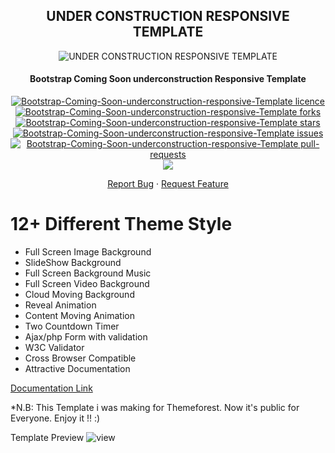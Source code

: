 <h2 align="center"> UNDER CONSTRUCTION RESPONSIVE TEMPLATE </h2>

<p align="center">
<img src="https://github.com/ruhulmus/Bootstrap-Coming-Soon-underconstruction-responsive-Template/blob/main/preview.png" alt="UNDER CONSTRUCTION RESPONSIVE TEMPLATE"/>
<p/>
<h4 align="center">Bootstrap Coming Soon underconstruction Responsive Template</h4>
<p align="center">
<a href="https://github.com/ruhulmus/Bootstrap-Coming-Soon-underconstruction-responsive-Template/blob/main/LICENSE" target="blank">
<img src="https://img.shields.io/github/license/ruhulmus/Bootstrap-Coming-Soon-underconstruction-responsive-Template?style=flat-square" alt="Bootstrap-Coming-Soon-underconstruction-responsive-Template licence" />
</a>
<a href="https://github.com/ruhulmus/Bootstrap-Coming-Soon-underconstruction-responsive-Template/fork" target="blank">
<img src="https://img.shields.io/github/forks/ruhulmus/Bootstrap-Coming-Soon-underconstruction-responsive-Template?style=flat-square" alt="Bootstrap-Coming-Soon-underconstruction-responsive-Template forks"/>
</a>
<a href="https://github.com/ruhulmus/Bootstrap-Coming-Soon-underconstruction-responsive-Template/stargazers" target="blank">
<img src="https://img.shields.io/github/stars/ruhulmus/Bootstrap-Coming-Soon-underconstruction-responsive-Template?style=flat-square" alt="Bootstrap-Coming-Soon-underconstruction-responsive-Template stars"/>
</a>
<a href="https://github.com/ruhulmus/Bootstrap-Coming-Soon-underconstruction-responsive-Template/issues" target="blank">
<img src="https://img.shields.io/github/issues/ruhulmus/Bootstrap-Coming-Soon-underconstruction-responsive-Template?style=flat-square" alt="Bootstrap-Coming-Soon-underconstruction-responsive-Template issues"/>
</a>
<a href="https://github.com/ruhulmus/Bootstrap-Coming-Soon-underconstruction-responsive-Template/pulls" target="blank">
<img src="https://img.shields.io/github/issues-pr/ruhulmus/Bootstrap-Coming-Soon-underconstruction-responsive-Template?style=flat-square" alt="Bootstrap-Coming-Soon-underconstruction-responsive-Template pull-requests"/>
</a>
<a href="https://twitter.com/intent/tweet?text=👋%20Check%20this%20amazing%20repo%20https://github.com/ruhulmus/Bootstrap-Coming-Soon-underconstruction-responsive-Template,%20created%20by%20@rhulmus%20and%20friends%0A%0A%23DEVCommunity%20%23100DaysOfCode"><img src="https://img.shields.io/twitter/url?label=Share%20on%20Twitter&style=social&url=https%3A%2F%2Fgithub.com%2Fruhulmus%2FBootstrap-Coming-Soon-underconstruction-responsive-Template"></a>

<p align="center">
    <a href="https://github.com/ruhulmus/Bootstrap-Coming-Soon-underconstruction-responsive-Template/issues/new/choose">Report Bug</a>
    ·
    <a href="https://github.com/ruhulmus/Bootstrap-Coming-Soon-underconstruction-responsive-Template/issues/new/choose">Request Feature</a>
</p>

 
# 12+ Different Theme Style
* Full Screen Image Background
* SlideShow Background
* Full Screen Background Music
* Full Screen Video Background
* Cloud Moving Background
* Reveal Animation
* Content Moving Animation
* Two Countdown Timer
* Ajax/php Form with validation
* W3C Validator
* Cross Browser Compatible
* Attractive Documentation

[Documentation Link](https://github.com/ruhulmus/Responsive-Template-Documentation)


*N.B: This Template i was making for Themeforest. Now it's public for Everyone. Enjoy it !! :) 


Template Preview ![view](https://github.com/ruhulmus/Bootstrap-Coming-Soon-underconstruction-responsive-Template/blob/main/COMING_SOON_CONSTRUCTION%20RESPONSIVE.png)

